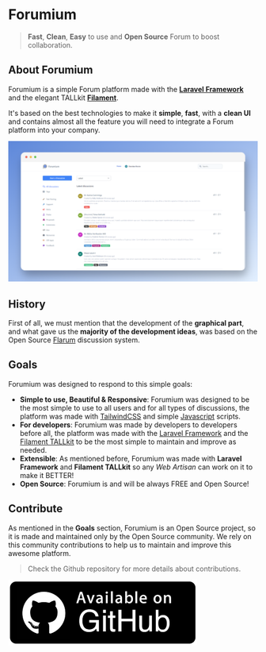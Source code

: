 # Forumium

> **Fast**, **Clean**, **Easy** to use and **Open Source** Forum to boost collaboration.

## About Forumium

Forumium is a simple Forum platform made with the [**Laravel Framework**](https://laravel.com) and the elegant TALLkit [**Filament**](https://filamentphp.com/).

It's based on the best technologies to make it **simple**, **fast**, with a **clean UI** and contains almost all the feature you will need to integrate a Forum platform into your company.

![Forumium](_media/forumium.png)

## History

First of all, we must mention that the development of the **graphical part**, and what gave us the **majority of the development ideas**, was based on the Open Source [Flarum](https://flarum.org/) discussion system.

## Goals

Forumium was designed to respond to this simple goals:

- **Simple to use, Beautiful & Responsive**: Forumium was designed to be the most simple to use to all users and for all types of discussions, the platform was made with [TailwindCSS](https://tailwindcss.com/) and simple [Javascript](https://www.javascript.com/) scripts.
- **For developers**: Forumium was made by developers to developers before all, the platform was made with the [Laravel Framework](https://laravel.com) and the [Filament TALLkit](https://filamentphp.com/) to be the most simple to maintain and improve as needed.
- **Extensible**: As mentioned before, Forumium was made with **Laravel Framework** and **Filament TALLkit** so any *Web Artisan* can work on it to make it BETTER!
- **Open Source**: Forumium is and will be always FREE and Open Source!

## Contribute

As mentioned in the **Goals** section, Forumium is an Open Source project, so it is made and maintained only by the Open Source community. We rely on this community contributions to help us to maintain and improve this awesome platform.

> Check the Github repository for more details about contributions.

[![Github](_media/github.png)](https://github.com/devaslanphp/forumium)